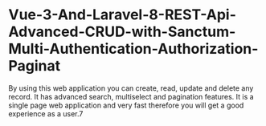 # Vue-3-And-Laravel-8-REST-Api-Advanced-CRUD-with-Sanctum-Multi-Authentication-Authorization-Paginat
By using this web application you can create, read, update and delete any record. It has advanced search, multiselect and pagination features. It is a single page web application and very fast therefore you will get a good experience as a user.7 
